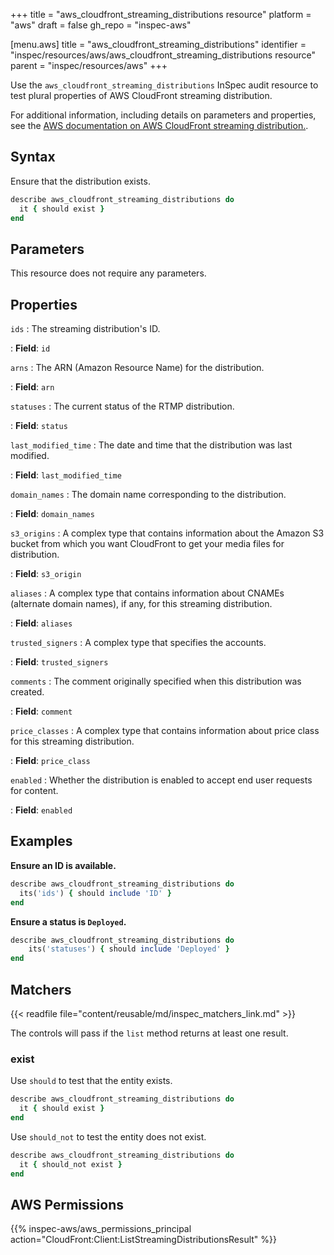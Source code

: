 +++
title = "aws_cloudfront_streaming_distributions resource"
platform = "aws"
draft = false
gh_repo = "inspec-aws"

[menu.aws]
title = "aws_cloudfront_streaming_distributions"
identifier = "inspec/resources/aws/aws_cloudfront_streaming_distributions resource"
parent = "inspec/resources/aws"
+++

Use the `aws_cloudfront_streaming_distributions` InSpec audit resource to test plural properties of AWS CloudFront streaming distribution.

For additional information, including details on parameters and properties, see the [AWS documentation on AWS CloudFront streaming distribution.](https://docs.aws.amazon.com/AWSCloudFormation/latest/UserGuide/aws-resource-cloudfront-streamingdistribution.html).

## Syntax

Ensure that the distribution exists.

```ruby
describe aws_cloudfront_streaming_distributions do
  it { should exist }
end
```

## Parameters

This resource does not require any parameters.

## Properties

`ids`
: The streaming distribution's ID.

: **Field**: `id`

`arns`
: The ARN (Amazon Resource Name) for the distribution.

: **Field**: `arn`

`statuses`
: The current status of the RTMP distribution.

: **Field**: `status`

`last_modified_time`
: The date and time that the distribution was last modified.

: **Field**: `last_modified_time`

`domain_names`
: The domain name corresponding to the distribution.

: **Field**: `domain_names`

`s3_origins`
: A complex type that contains information about the Amazon S3 bucket from which you want CloudFront to get your media files for distribution.

: **Field**: `s3_origin`

`aliases`
: A complex type that contains information about CNAMEs (alternate domain names), if any, for this streaming distribution.

: **Field**: `aliases`

`trusted_signers`
: A complex type that specifies the accounts.

: **Field**: `trusted_signers`

`comments`
: The comment originally specified when this distribution was created.

: **Field**: `comment`

`price_classes`
: A complex type that contains information about price class for this streaming distribution.

: **Field**: `price_class`

`enabled`
: Whether the distribution is enabled to accept end user requests for content.

: **Field**: `enabled`

## Examples

**Ensure an ID is available.**

```ruby
describe aws_cloudfront_streaming_distributions do
  its('ids') { should include 'ID' }
end
```

**Ensure a status is `Deployed`.**

```ruby
describe aws_cloudfront_streaming_distributions do
    its('statuses') { should include 'Deployed' }
end
```

## Matchers

{{< readfile file="content/reusable/md/inspec_matchers_link.md" >}}

The controls will pass if the `list` method returns at least one result.

### exist

Use `should` to test that the entity exists.

```ruby
describe aws_cloudfront_streaming_distributions do
  it { should exist }
end
```

Use `should_not` to test the entity does not exist.

```ruby
describe aws_cloudfront_streaming_distributions do
  it { should_not exist }
end
```

## AWS Permissions

{{% inspec-aws/aws_permissions_principal action="CloudFront:Client:ListStreamingDistributionsResult" %}}
